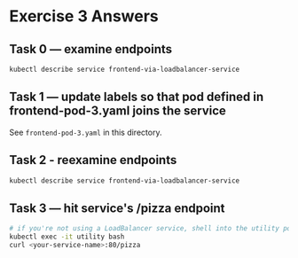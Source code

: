# Exercise 3 Answers

## Task 0 — examine endpoints

```bash
kubectl describe service frontend-via-loadbalancer-service
```

## Task 1 — update labels so that pod defined in frontend-pod-3.yaml joins the service

See `frontend-pod-3.yaml` in this directory.

## Task 2 - reexamine endpoints

```bash
kubectl describe service frontend-via-loadbalancer-service
```

## Task 3 — hit service's /pizza endpoint

```bash
# if you're not using a LoadBalancer service, shell into the utility pod; otherwise just use your LoadBalancer's url
kubectl exec -it utility bash
curl <your-service-name>:80/pizza
```